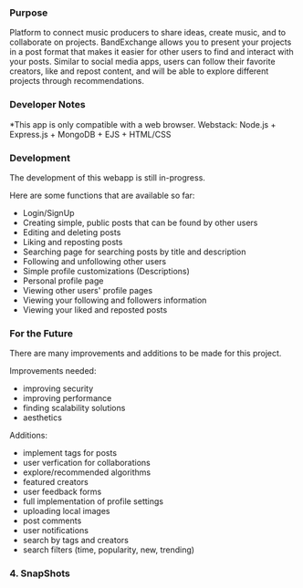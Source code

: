 ### Purpose
Platform to connect music producers to share ideas, create music, and to collaborate on projects.
BandExchange allows you to present your projects in a post format that makes it easier for other users to find and interact with your posts.
Similar to social media apps, users can follow their favorite creators, like and repost content, and will be able to explore different projects through recommendations. 

### Developer Notes
*This app is only compatible with a web browser.
Webstack: 
Node.js + Express.js + MongoDB + EJS + HTML/CSS

### Development
The development of this webapp is still in-progress.

Here are some functions that are available so far:
- Login/SignUp
- Creating simple, public posts that can be found by other users
- Editing and deleting posts
- Liking and reposting posts
- Searching page for searching posts by title and description
- Following and unfollowing other users
- Simple profile customizations (Descriptions)
- Personal profile page
- Viewing other users' profile pages
- Viewing your following and followers information
- Viewing your liked and reposted posts

### For the Future
There are many improvements and additions to be made for this project.

Improvements needed:
- improving security
- improving performance
- finding scalability solutions
- aesthetics

Additions:
- implement tags for posts
- user verfication for collaborations
- explore/recommended algorithms
- featured creators 
- user feedback forms
- full implementation of profile settings
- uploading local images
- post comments
- user notifications
- search by tags and creators
- search filters (time, popularity, new, trending)

### 4. SnapShots
